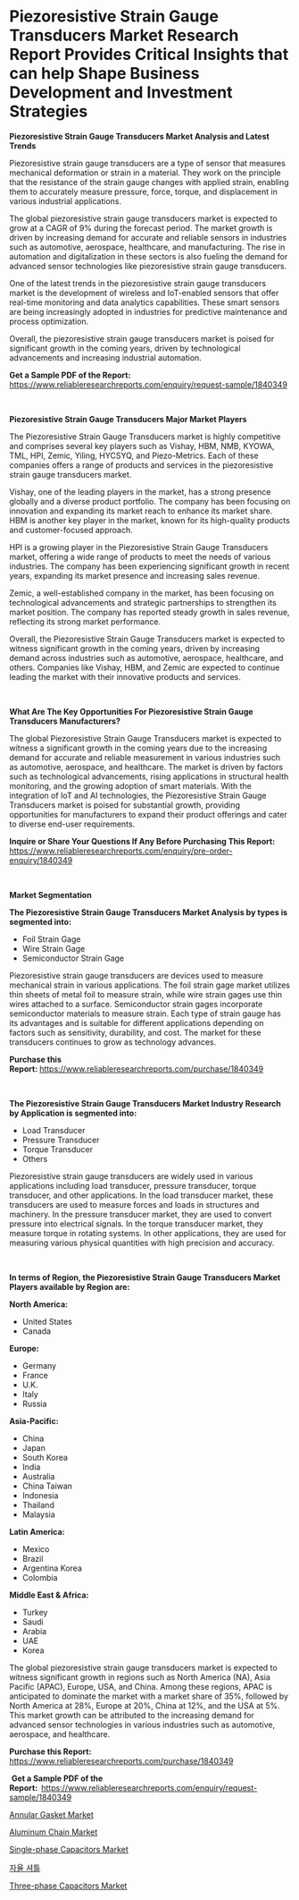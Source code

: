 <p><h1>Piezoresistive Strain Gauge Transducers Market Research Report Provides Critical Insights that can help Shape Business Development and Investment Strategies</h1></p><p><strong>Piezoresistive Strain Gauge Transducers Market Analysis and Latest Trends</strong></p>
<p><p>Piezoresistive strain gauge transducers are a type of sensor that measures mechanical deformation or strain in a material. They work on the principle that the resistance of the strain gauge changes with applied strain, enabling them to accurately measure pressure, force, torque, and displacement in various industrial applications.</p><p>The global piezoresistive strain gauge transducers market is expected to grow at a CAGR of 9% during the forecast period. The market growth is driven by increasing demand for accurate and reliable sensors in industries such as automotive, aerospace, healthcare, and manufacturing. The rise in automation and digitalization in these sectors is also fueling the demand for advanced sensor technologies like piezoresistive strain gauge transducers.</p><p>One of the latest trends in the piezoresistive strain gauge transducers market is the development of wireless and IoT-enabled sensors that offer real-time monitoring and data analytics capabilities. These smart sensors are being increasingly adopted in industries for predictive maintenance and process optimization.</p><p>Overall, the piezoresistive strain gauge transducers market is poised for significant growth in the coming years, driven by technological advancements and increasing industrial automation.</p></p>
<p><strong>Get a Sample PDF of the Report:&nbsp;</strong> <a href="https://www.reliableresearchreports.com/enquiry/request-sample/1840349">https://www.reliableresearchreports.com/enquiry/request-sample/1840349</a></p>
<p>&nbsp;</p>
<p><strong>Piezoresistive Strain Gauge Transducers Major Market Players</strong></p>
<p><p>The Piezoresistive Strain Gauge Transducers market is highly competitive and comprises several key players such as Vishay, HBM, NMB, KYOWA, TML, HPI, Zemic, Yiling, HYCSYQ, and Piezo-Metrics. Each of these companies offers a range of products and services in the piezoresistive strain gauge transducers market.</p><p>Vishay, one of the leading players in the market, has a strong presence globally and a diverse product portfolio. The company has been focusing on innovation and expanding its market reach to enhance its market share. HBM is another key player in the market, known for its high-quality products and customer-focused approach.</p><p>HPI is a growing player in the Piezoresistive Strain Gauge Transducers market, offering a wide range of products to meet the needs of various industries. The company has been experiencing significant growth in recent years, expanding its market presence and increasing sales revenue.</p><p>Zemic, a well-established company in the market, has been focusing on technological advancements and strategic partnerships to strengthen its market position. The company has reported steady growth in sales revenue, reflecting its strong market performance.</p><p>Overall, the Piezoresistive Strain Gauge Transducers market is expected to witness significant growth in the coming years, driven by increasing demand across industries such as automotive, aerospace, healthcare, and others. Companies like Vishay, HBM, and Zemic are expected to continue leading the market with their innovative products and services.</p></p>
<p>&nbsp;</p>
<p><strong>What Are The Key Opportunities For Piezoresistive Strain Gauge Transducers Manufacturers?</strong></p>
<p><p>The global Piezoresistive Strain Gauge Transducers market is expected to witness a significant growth in the coming years due to the increasing demand for accurate and reliable measurement in various industries such as automotive, aerospace, and healthcare. The market is driven by factors such as technological advancements, rising applications in structural health monitoring, and the growing adoption of smart materials. With the integration of IoT and AI technologies, the Piezoresistive Strain Gauge Transducers market is poised for substantial growth, providing opportunities for manufacturers to expand their product offerings and cater to diverse end-user requirements.</p></p>
<p><strong>Inquire or Share Your Questions If Any Before Purchasing This Report:</strong> <a href="https://www.reliableresearchreports.com/enquiry/pre-order-enquiry/1840349">https://www.reliableresearchreports.com/enquiry/pre-order-enquiry/1840349</a></p>
<p>&nbsp;</p>
<p><strong>Market Segmentation</strong></p>
<p><strong>The Piezoresistive Strain Gauge Transducers Market Analysis by types is segmented into:</strong></p>
<p><ul><li>Foil Strain Gage</li><li>Wire Strain Gage</li><li>Semiconductor Strain Gage</li></ul></p>
<p><p>Piezoresistive strain gauge transducers are devices used to measure mechanical strain in various applications. The foil strain gage market utilizes thin sheets of metal foil to measure strain, while wire strain gages use thin wires attached to a surface. Semiconductor strain gages incorporate semiconductor materials to measure strain. Each type of strain gauge has its advantages and is suitable for different applications depending on factors such as sensitivity, durability, and cost. The market for these transducers continues to grow as technology advances.</p></p>
<p><strong>Purchase this Report:&nbsp;</strong><a href="https://www.reliableresearchreports.com/purchase/1840349">https://www.reliableresearchreports.com/purchase/1840349</a></p>
<p>&nbsp;</p>
<p><strong>The Piezoresistive Strain Gauge Transducers Market Industry Research by Application is segmented into:</strong></p>
<p><ul><li>Load Transducer</li><li>Pressure Transducer</li><li>Torque Transducer</li><li>Others</li></ul></p>
<p><p>Piezoresistive strain gauge transducers are widely used in various applications including load transducer, pressure transducer, torque transducer, and other applications. In the load transducer market, these transducers are used to measure forces and loads in structures and machinery. In the pressure transducer market, they are used to convert pressure into electrical signals. In the torque transducer market, they measure torque in rotating systems. In other applications, they are used for measuring various physical quantities with high precision and accuracy.</p></p>
<p>&nbsp;</p>
<p><strong>In terms of Region, the Piezoresistive Strain Gauge Transducers Market Players available by Region are:</strong></p>
<p>
    <p> <strong> North America: </strong>
        <ul>
            <li>United States</li>
            <li>Canada</li>
        </ul>
        </p> 
    <p> <strong> Europe: </strong>
        <ul>
            <li>Germany</li>
            <li>France</li>
            <li>U.K.</li>
            <li>Italy</li>
            <li>Russia</li>
        </ul>
        </p> 
    <p> <strong> Asia-Pacific: </strong>
        <ul>
            <li>China</li>
            <li>Japan</li>
            <li>South Korea</li>
            <li>India</li>
            <li>Australia</li>
            <li>China Taiwan</li>
            <li>Indonesia</li>
            <li>Thailand</li>
            <li>Malaysia</li>
        </ul>
        </p> 
    <p> <strong> Latin America: </strong>
        <ul>
            <li>Mexico</li>
            <li>Brazil</li>
            <li>Argentina Korea</li>
            <li>Colombia</li>
        </ul>
        </p> 
    <p> <strong> Middle East & Africa: </strong>
        <ul>
            <li>Turkey</li>
            <li>Saudi</li>
            <li>Arabia</li>
            <li>UAE</li>
            <li>Korea</li>
        </ul>
    </p>
    </p>
<p><p>The global piezoresistive strain gauge transducers market is expected to witness significant growth in regions such as North America (NA), Asia Pacific (APAC), Europe, USA, and China. Among these regions, APAC is anticipated to dominate the market with a market share of 35%, followed by North America at 28%, Europe at 20%, China at 12%, and the USA at 5%. This market growth can be attributed to the increasing demand for advanced sensor technologies in various industries such as automotive, aerospace, and healthcare.</p></p>
<p><strong>Purchase this Report: </strong><a href="https://www.reliableresearchreports.com/purchase/1840349">https://www.reliableresearchreports.com/purchase/1840349</a></p>
<p>&nbsp;<strong>Get a Sample PDF of the Report:&nbsp;&nbsp;</strong><a href="https://www.reliableresearchreports.com/enquiry/request-sample/1840349">https://www.reliableresearchreports.com/enquiry/request-sample/1840349</a></p>
<p><strong></strong></p>
<p><p><a href="https://military-diascia-e68.notion.site/Annular-Gasket-Market-Challenges-Opportunities-and-Growth-Drivers-and-Major-Market-Players-foreca-4cb9e1b5b0544ffda70fb0b351756322">Annular Gasket Market</a></p><p><a href="https://view.publitas.com/reportprime-1/aluminum-chain-market-size-market-share-and-global-market-analysis-report-2024-2031/">Aluminum Chain Market</a></p><p><a href="https://github.com/peachesmcdowel1/Market-Research-Report-List-2/blob/main/single-phase-capacitors-market.md">Single-phase Capacitors Market</a></p><p><a href="https://github.com/LanceOlsotn8978/Market-Research-Report-List-1/blob/main/778009112494.md">자율 셔틀</a></p><p><a href="https://github.com/edytherolanlouisejk1miz0wig/Market-Research-Report-List-1/blob/main/three-phase-capacitors-market.md">Three-phase Capacitors Market</a></p></p>